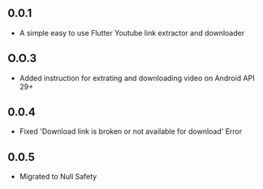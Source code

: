 ## 0.0.1

* A simple easy to use Flutter Youtube link extractor and downloader

## O.O.3

* Added instruction for extrating and downloading video on Android API 29+

## 0.0.4

* Fixed 'Download link is broken or not available for download' Error

## 0.0.5

* Migrated to Null Safety
